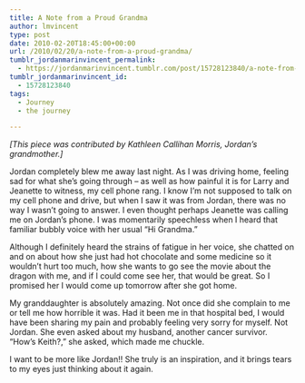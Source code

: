```yaml
---
title: A Note from a Proud Grandma
author: lmvincent
type: post
date: 2010-02-20T18:45:00+00:00
url: /2010/02/20/a-note-from-a-proud-grandma/
tumblr_jordanmarinvincent_permalink:
  - https://jordanmarinvincent.tumblr.com/post/15728123840/a-note-from-a-proud-grandma
tumblr_jordanmarinvincent_id:
  - 15728123840
tags:
  - Journey
  - the journey

---
```

_[This piece was contributed by Kathleen Callihan Morris, Jordan&rsquo;s grandmother.]_

Jordan completely blew me away last night. As I was driving home, feeling sad for what she&rsquo;s going through &ndash; as well as how painful it is for Larry and Jeanette to witness, my cell phone rang. I know I&rsquo;m not supposed to talk on my cell phone and drive, but when I saw it was from Jordan, there was no way I wasn&rsquo;t going to answer. I even thought perhaps Jeanette was calling me on Jordan&rsquo;s phone. I was momentarily speechless when I heard that familiar bubbly voice with her usual &ldquo;Hi Grandma.&rdquo;

Although I definitely heard the strains of fatigue in her voice, she chatted on and on about how she just had hot chocolate and some medicine so it wouldn&rsquo;t hurt too much, how she wants to go see the movie about the dragon with me, and if I could come see her, that would be great. So I promised her I would come up tomorrow after she got home.

My granddaughter is absolutely amazing. Not once did she complain to me or tell me how horrible it was. Had it been me in that hospital bed, I would have been sharing my pain and probably feeling very sorry for myself. Not Jordan. She even asked about my husband, another cancer survivor. &ldquo;How&rsquo;s Keith?,&rdquo; she asked, which made me chuckle.

I want to be more like Jordan!! She truly is an inspiration, and it brings tears to my eyes just thinking about it again.

<div class="blogger-post-footer">
  <img loading="lazy" width="1" height="1" src="https://blogger.googleusercontent.com/tracker/9039099668816362935-6717852873201018234?l=jordansjourney2.blogspot.com" alt="" />
</div>